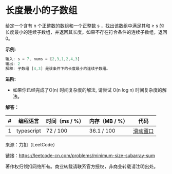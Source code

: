 # 长度最小的子数组

给定一个含有 n 个正整数的数组和一个正整数 s ，找出该数组中满足其和 ≥ s 的长度最小的连续子数组，并返回其长度。如果不存在符合条件的连续子数组，返回 0。

**示例:**

``` javascript
输入: s = 7, nums = [2,3,1,2,4,3]
输出: 2
解释: 子数组 [4,3] 是该条件下的长度最小的连续子数组。
```

**进阶:**

- 如果你已经完成了O(n) 时间复杂度的解法, 请尝试 O(n log n) 时间复杂度的解法。

**解答：**

**#**|**编程语言**|**时间（ms / %）**|**内存（MB / %）**|**代码**
--|--|--|--|--
1|typescript|72 / 100|36.1 / 100|[滑动窗口](./typescript/ac_v1.ts)

来源：力扣（LeetCode）

链接：https://leetcode-cn.com/problems/minimum-size-subarray-sum

著作权归领扣网络所有。商业转载请联系官方授权，非商业转载请注明出处。
